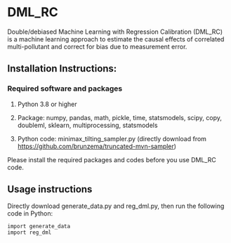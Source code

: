 # DML_RC
Double/debiased Machine Learning with Regression Calibration (DML_RC) is a machine learning approach to estimate the causal effects of correlated multi-pollutant and correct for bias due to measurement error. 

## Installation Instructions:

### Required software and packages
    
1. Python 3.8 or higher
    
2. Package:    numpy, pandas, math, pickle, time, statsmodels, scipy, copy, doubleml, sklearn, multiprocessing, statsmodels
    
3. Python code:   minimax_tilting_sampler.py (directly download from https://github.com/brunzema/truncated-mvn-sampler)

Please install the required packages and codes before you use DML_RC code.

## Usage instructions

Directly download generate_data.py and reg_dml.py, then run the following code in Python:

```
import generate_data
import reg_dml
```
